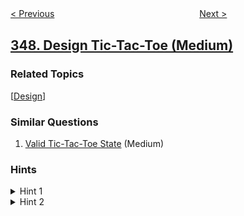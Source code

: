 <!--|This file generated by command(leetcode description); DO NOT EDIT.    |-->
<!--+----------------------------------------------------------------------+-->
<!--|@author    openset <openset.wang@gmail.com>                           |-->
<!--|@link      https://github.com/openset                                 |-->
<!--|@home      https://github.com/openset/leetcode                        |-->
<!--+----------------------------------------------------------------------+-->

[< Previous](https://github.com/openset/leetcode/tree/master/problems/top-k-frequent-elements "Top K Frequent Elements")
　　　　　　　　　　　　　　　　
[Next >](https://github.com/openset/leetcode/tree/master/problems/intersection-of-two-arrays "Intersection of Two Arrays")

## [348. Design Tic-Tac-Toe (Medium)](https://leetcode.com/problems/design-tic-tac-toe "判定井字棋胜负")



### Related Topics
  [[Design](https://github.com/openset/leetcode/tree/master/tag/design/README.md)]

### Similar Questions
  1. [Valid Tic-Tac-Toe State](https://github.com/openset/leetcode/tree/master/problems/valid-tic-tac-toe-state) (Medium)

### Hints
<details>
<summary>Hint 1</summary>
Could you trade extra space such that <code>move()</code> operation can be done in O(1)?
</details>

<details>
<summary>Hint 2</summary>
You need two arrays: int rows[n], int cols[n], plus two variables: diagonal, anti_diagonal.
</details>
